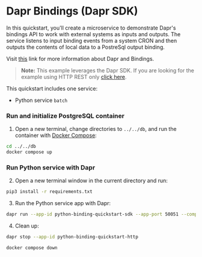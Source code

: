 # Dapr Bindings (Dapr SDK)

In this quickstart, you'll create a microservice to demonstrate Dapr's bindings API to work with external systems as inputs and outputs. The service listens to input binding events from a system CRON and then outputs the contents of local data to a PostreSql output binding. 

Visit [this](https://docs.dapr.io/developing-applications/building-blocks/bindings/) link for more information about Dapr and Bindings.

> **Note:** This example leverages the Dapr SDK.  If you are looking for the example using HTTP REST only [click here](../http).

This quickstart includes one service:
 
- Python service `batch`

### Run and initialize PostgreSQL container

1. Open a new terminal, change directories to `../../db`, and run the container with [Docker Compose](https://docs.docker.com/compose/): 

<!-- STEP
name: Run and initialize PostgreSQL container
-->

```bash
cd ../../db
docker compose up
```

<!-- END_STEP -->

### Run Python service with Dapr

2. Open a new terminal window in the current directory and run: 

<!-- STEP
name: Install python dependencies
-->

```bash
pip3 install -r requirements.txt 
```

<!-- END_STEP -->
3. Run the Python service app with Dapr: 

<!-- STEP
name: Run python-binding-quickstart-sdk service
expected_stdout_lines:
  - '== APP == {"operation": "exec", "metadata": {"sql" : "insert into orders (orderid, customer, price) values(1, \'John Smith\', 100.32)"} }'
  - '== APP == {"operation": "exec", "metadata": {"sql" : "insert into orders (orderid, customer, price) values(2, \'Jane Bond\', 15.4)"} }'
  - '== APP == {"operation": "exec", "metadata": {"sql" : "insert into orders (orderid, customer, price) values(3, \'Tony James\', 35.56)"} }'
  - '== APP == Finished processing batch'
  - 'POST /cron HTTP/1.1" 200'
expected_stderr_lines:
output_match_mode: substring
background: true
sleep: 15
-->
    
```bash
dapr run --app-id python-binding-quickstart-sdk --app-port 50051 --components-path ../../components -- python3 batch.py
```

<!-- END_STEP -->

4. Clean up: 

<!-- STEP
name: Install python dependencies
-->


```bash
dapr stop --app-id python-binding-quickstart-http
```

```bash
docker compose down 
```

<!-- END_STEP -->
